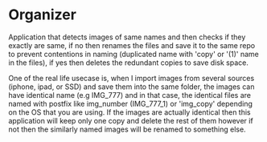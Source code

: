 # Organizer

Application that detects images of same names and then checks if they exactly are same, if no then renames the files and save it to the same repo to prevent contentions in naming (duplicated name with 'copy' or '(1)' name in the files), if yes then deletes the redundant copies to save disk space. 

One of the real life usecase is, when I import images from several sources (iphone, ipad, or SSD) and save them into the same folder, the images can have identical name (e.g IMG_777) and in that case, the identical files are named with postfix like img_number (IMG_777_1) or 'img_copy' depending on the OS that you are using. If the images are actually identical then this application will keep only one copy and delete the rest of them however if not then the similarly named images will be renamed to something else.

